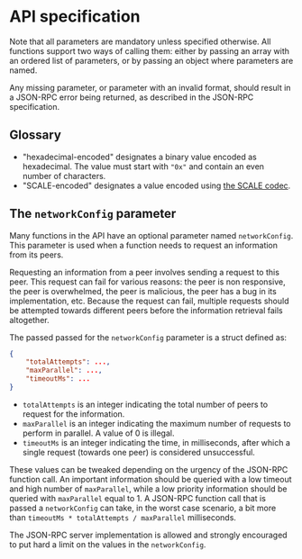 # API specification

Note that all parameters are mandatory unless specified otherwise. All functions support two ways of calling them: either by passing an array with an ordered list of parameters, or by passing an object where parameters are named.

Any missing parameter, or parameter with an invalid format, should result in a JSON-RPC error being returned, as described in the JSON-RPC specification.

## Glossary

- "hexadecimal-encoded" designates a binary value encoded as hexadecimal. The value must start with `"0x"` and contain an even number of characters.
- "SCALE-encoded" designates a value encoded using [the SCALE codec](https://docs.substrate.io/v3/advanced/scale-codec/).

## The `networkConfig` parameter

Many functions in the API have an optional parameter named `networkConfig`. This parameter is used when a function needs to request an information from its peers.

Requesting an information from a peer involves sending a request to this peer. This request can fail for various reasons: the peer is non responsive, the peer is overwhelmed, the peer is malicious, the peer has a bug in its implementation, etc. Because the request can fail, multiple requests should be attempted towards different peers before the information retrieval fails altogether.

The passed passed for the `networkConfig` parameter is a struct defined as:

```json
{
    "totalAttempts": ...,
    "maxParallel": ...,
    "timeoutMs": ...
}
```

- `totalAttempts` is an integer indicating the total number of peers to request for the information.
- `maxParallel` is an integer indicating the maximum number of requests to perform in parallel. A value of 0 is illegal.
- `timeoutMs` is an integer indicating the time, in milliseconds, after which a single request (towards one peer) is considered unsuccessful.

These values can be tweaked depending on the urgency of the JSON-RPC function call. An important information should be queried with a low timeout and high number of `maxParallel`, while a low priority information should be queried with `maxParallel` equal to 1.
A JSON-RPC function call that is passed a `networkConfig` can take, in the worst case scenario, a bit more than `timeoutMs * totalAttempts / maxParallel` milliseconds.

The JSON-RPC server implementation is allowed and strongly encouraged to put hard a limit on the values in the `networkConfig`.


